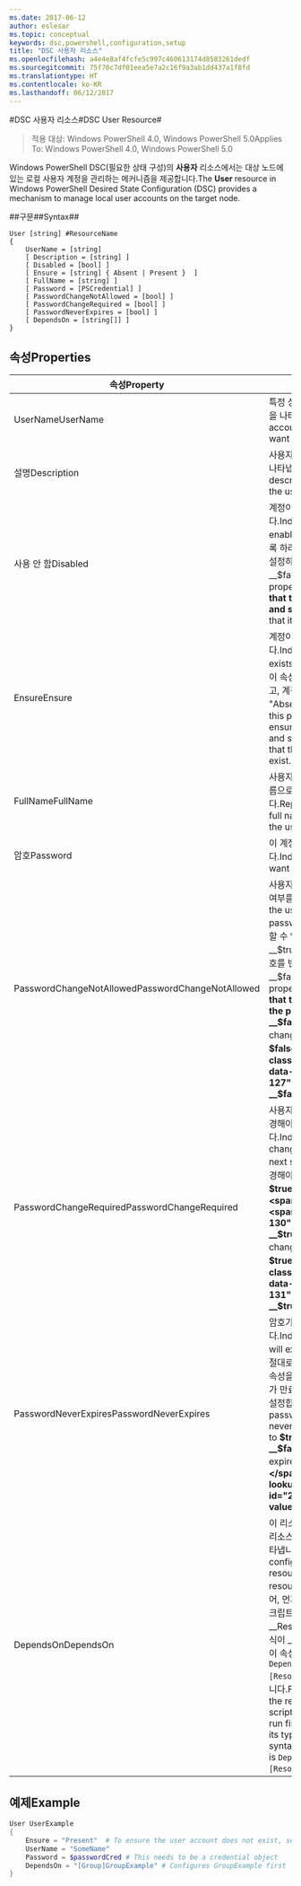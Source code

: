```yaml
---
ms.date: 2017-06-12
author: eslesar
ms.topic: conceptual
keywords: dsc,powershell,configuration,setup
title: "DSC 사용자 리소스"
ms.openlocfilehash: a4e4e8af4fcfe5c997c460613174d8583261dedf
ms.sourcegitcommit: 75f70c7df01eea5e7a2c16f9a3ab1dd437a1f8fd
ms.translationtype: HT
ms.contentlocale: ko-KR
ms.lasthandoff: 06/12/2017
---
```

#<a name="dsc-user-resource"></a><span data-ttu-id="2a052-103">DSC 사용자 리소스#</span><span class="sxs-lookup"><span data-stu-id="2a052-103">DSC User Resource#</span></span>

 
><span data-ttu-id="2a052-104">적용 대상: Windows PowerShell 4.0, Windows PowerShell 5.0</span><span class="sxs-lookup"><span data-stu-id="2a052-104">Applies To: Windows PowerShell 4.0, Windows PowerShell 5.0</span></span>


<span data-ttu-id="2a052-105">Windows PowerShell DSC(필요한 상태 구성)의 __사용자__ 리소스에서는 대상 노드에 있는 로컬 사용자 계정을 관리하는 메커니즘을 제공합니다.</span><span class="sxs-lookup"><span data-stu-id="2a052-105">The __User__ resource in Windows PowerShell Desired State Configuration (DSC) provides a mechanism to manage local user accounts on the target node.</span></span>


##<a name="syntax"></a><span data-ttu-id="2a052-106">구문##</span><span class="sxs-lookup"><span data-stu-id="2a052-106">Syntax##</span></span>

```
User [string] #ResourceName
{
    UserName = [string]
    [ Description = [string] ]
    [ Disabled = [bool] ]
    [ Ensure = [string] { Absent | Present }  ]
    [ FullName = [string] ]
    [ Password = [PSCredential] ]
    [ PasswordChangeNotAllowed = [bool] ]
    [ PasswordChangeRequired = [bool] ]
    [ PasswordNeverExpires = [bool] ]
    [ DependsOn = [string[]] ]
}
```

## <a name="properties"></a><span data-ttu-id="2a052-107">속성</span><span class="sxs-lookup"><span data-stu-id="2a052-107">Properties</span></span>
|  <span data-ttu-id="2a052-108">속성</span><span class="sxs-lookup"><span data-stu-id="2a052-108">Property</span></span>  |  <span data-ttu-id="2a052-109">설명</span><span class="sxs-lookup"><span data-stu-id="2a052-109">Description</span></span>   | 
|---|---| 
| <span data-ttu-id="2a052-110">UserName</span><span class="sxs-lookup"><span data-stu-id="2a052-110">UserName</span></span>| <span data-ttu-id="2a052-111">특정 상태를 확인하려는 계정 이름을 나타냅니다.</span><span class="sxs-lookup"><span data-stu-id="2a052-111">Indicates the account name for which you want to ensure a specific state.</span></span>| 
| <span data-ttu-id="2a052-112">설명</span><span class="sxs-lookup"><span data-stu-id="2a052-112">Description</span></span>| <span data-ttu-id="2a052-113">사용자 계정에 대해 사용할 설명을 나타냅니다.</span><span class="sxs-lookup"><span data-stu-id="2a052-113">Indicates the description you want to use for the user account.</span></span>| 
| <span data-ttu-id="2a052-114">사용 안 함</span><span class="sxs-lookup"><span data-stu-id="2a052-114">Disabled</span></span>| <span data-ttu-id="2a052-115">계정이 사용되는지 여부를 나타냅니다.</span><span class="sxs-lookup"><span data-stu-id="2a052-115">Indicates if the account is enabled.</span></span> <span data-ttu-id="2a052-116">이 계정을 사용하지 않도록 하려면 이 속성을 __$true__로 설정하고, 사용하도록 하려면, __$false__로 설정합니다.</span><span class="sxs-lookup"><span data-stu-id="2a052-116">Set this property to __$true__ to ensure that this account is disabled, and set it to __$false__ to ensure that it is enabled.</span></span>| 
| <span data-ttu-id="2a052-117">Ensure</span><span class="sxs-lookup"><span data-stu-id="2a052-117">Ensure</span></span>| <span data-ttu-id="2a052-118">계정이 있는지 여부를 나타냅니다.</span><span class="sxs-lookup"><span data-stu-id="2a052-118">Indicates if the account exists.</span></span> <span data-ttu-id="2a052-119">계정이 존재하도록 하려면 이 속성을 "Present"으로 설정하고, 계정이 존재하지 않도록 하려면 "Absent"으로 설정합니다.</span><span class="sxs-lookup"><span data-stu-id="2a052-119">Set this property to "Present" to ensure that the account exists, and set it to "Absent" to ensure that the account does not exist.</span></span>| 
| <span data-ttu-id="2a052-120">FullName</span><span class="sxs-lookup"><span data-stu-id="2a052-120">FullName</span></span>| <span data-ttu-id="2a052-121">사용자 계정에 대해 사용할 전체 이름으로 문자열을 나타냅니다.</span><span class="sxs-lookup"><span data-stu-id="2a052-121">Represents a string with the full name you want to use for the user account.</span></span>| 
| <span data-ttu-id="2a052-122">암호</span><span class="sxs-lookup"><span data-stu-id="2a052-122">Password</span></span>| <span data-ttu-id="2a052-123">이 계정에 사용할 암호를 나타냅니다.</span><span class="sxs-lookup"><span data-stu-id="2a052-123">Indicates the password you want to use for this account.</span></span> | 
| <span data-ttu-id="2a052-124">PasswordChangeNotAllowed</span><span class="sxs-lookup"><span data-stu-id="2a052-124">PasswordChangeNotAllowed</span></span>| <span data-ttu-id="2a052-125">사용자가 암호를 변경할 수 있는지 여부를 나타냅니다.</span><span class="sxs-lookup"><span data-stu-id="2a052-125">Indicates if the user can change the password.</span></span> <span data-ttu-id="2a052-126">사용자가 암호를 변경할 수 없도록 하려면 이 속성을 __$true__로 설정하고, 사용자가 암호를 변경할 수 있도록 하려면 __$false__로 설정합니다.</span><span class="sxs-lookup"><span data-stu-id="2a052-126">Set this property to __$true__ to ensure that the user cannot change the password, and set it to __$false__ to allow the user to change the password.</span></span> <span data-ttu-id="2a052-127">기본값은 __$false__입니다.</span><span class="sxs-lookup"><span data-stu-id="2a052-127">The default value is __$false__.</span></span>| 
| <span data-ttu-id="2a052-128">PasswordChangeRequired</span><span class="sxs-lookup"><span data-stu-id="2a052-128">PasswordChangeRequired</span></span>| <span data-ttu-id="2a052-129">사용자가 다음 로그인 시 암호를 변경해야 하는지 여부를 나타냅니다.</span><span class="sxs-lookup"><span data-stu-id="2a052-129">Indicates if the user must change the password at the next sign in.</span></span> <span data-ttu-id="2a052-130">사용자가 암호를 변경해야 하는 경우 이 속성을 __$true__로 설정합니다.</span><span class="sxs-lookup"><span data-stu-id="2a052-130">Set this property to __$true__ if the user must change the password.</span></span> <span data-ttu-id="2a052-131">기본값은 __$true__입니다.</span><span class="sxs-lookup"><span data-stu-id="2a052-131">The default value is __$true__.</span></span>| 
| <span data-ttu-id="2a052-132">PasswordNeverExpires</span><span class="sxs-lookup"><span data-stu-id="2a052-132">PasswordNeverExpires</span></span>| <span data-ttu-id="2a052-133">암호가 만료될지 여부를 나타냅니다.</span><span class="sxs-lookup"><span data-stu-id="2a052-133">Indicates if the password will expire.</span></span> <span data-ttu-id="2a052-134">이 계정에 대한 암호가 절대로 만료되지 않도록 하려면, 이 속성을 __$true__로 설정하고, 암호가 만료될 것이라면 __$false__로 설정합니다.</span><span class="sxs-lookup"><span data-stu-id="2a052-134">To ensure that the password for this account will never expire, set this property to __$true__, and set it to __$false__ if the password will expire.</span></span> <span data-ttu-id="2a052-135">기본값은 __$false__입니다.</span><span class="sxs-lookup"><span data-stu-id="2a052-135">The default value is __$false__.</span></span>| 
| <span data-ttu-id="2a052-136">DependsOn</span><span class="sxs-lookup"><span data-stu-id="2a052-136">DependsOn</span></span> | <span data-ttu-id="2a052-137">이 리소스를 구성하려면 먼저 다른 리소스의 구성을 실행해야 함을 나타냅니다.</span><span class="sxs-lookup"><span data-stu-id="2a052-137">Indicates that the configuration of another resource must run before this resource is configured.</span></span> <span data-ttu-id="2a052-138">예를 들어, 먼저 실행하려는 리소스 구성 스크립트 블록의 ID가 __ResourceName__이고 해당 형식이 __ResourceType__일 경우, 이 속성을 사용하기 위한 구문은 `DependsOn = "[ResourceType]ResourceName"`입니다.</span><span class="sxs-lookup"><span data-stu-id="2a052-138">For example, if the ID of the resource configuration script block that you want to run first is __ResourceName__ and its type is __ResourceType__, the syntax for using this property is `DependsOn = "[ResourceType]ResourceName"`.</span></span>| 

## <a name="example"></a><span data-ttu-id="2a052-139">예제</span><span class="sxs-lookup"><span data-stu-id="2a052-139">Example</span></span>

```powershell
User UserExample
{
    Ensure = "Present"  # To ensure the user account does not exist, set Ensure to "Absent"
    UserName = "SomeName"
    Password = $passwordCred # This needs to be a credential object
    DependsOn = "[Group]GroupExample" # Configures GroupExample first
}
```

